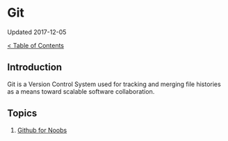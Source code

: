 # Git

Updated 2017-12-05

[< Table of Contents][0]

## Introduction

Git is a Version Control System used for tracking and merging file histories as a means toward scalable software collaboration.

## Topics

1. [Github for Noobs][1]

[0]: ../README.md
[1]: github-for-noobs.md

